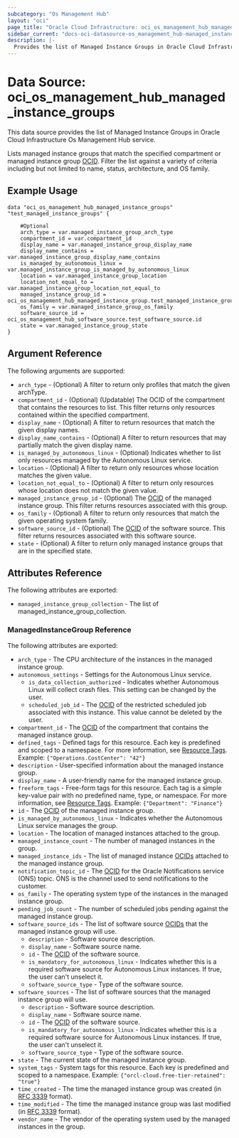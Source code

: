 ```yaml
---
subcategory: "Os Management Hub"
layout: "oci"
page_title: "Oracle Cloud Infrastructure: oci_os_management_hub_managed_instance_groups"
sidebar_current: "docs-oci-datasource-os_management_hub-managed_instance_groups"
description: |-
  Provides the list of Managed Instance Groups in Oracle Cloud Infrastructure Os Management Hub service
---
```


# Data Source: oci_os_management_hub_managed_instance_groups
This data source provides the list of Managed Instance Groups in Oracle Cloud Infrastructure Os Management Hub service.

Lists managed instance groups that match the specified compartment or managed instance group [OCID](https://docs.cloud.oracle.com/iaas/Content/General/Concepts/identifiers.htm). Filter the list against a variety of criteria including but not limited to name, status, architecture, and OS family.


## Example Usage

```hcl
data "oci_os_management_hub_managed_instance_groups" "test_managed_instance_groups" {

	#Optional
	arch_type = var.managed_instance_group_arch_type
	compartment_id = var.compartment_id
	display_name = var.managed_instance_group_display_name
	display_name_contains = var.managed_instance_group_display_name_contains
	is_managed_by_autonomous_linux = var.managed_instance_group_is_managed_by_autonomous_linux
	location = var.managed_instance_group_location
	location_not_equal_to = var.managed_instance_group_location_not_equal_to
	managed_instance_group_id = oci_os_management_hub_managed_instance_group.test_managed_instance_group.id
	os_family = var.managed_instance_group_os_family
	software_source_id = oci_os_management_hub_software_source.test_software_source.id
	state = var.managed_instance_group_state
}
```

## Argument Reference

The following arguments are supported:

* `arch_type` - (Optional) A filter to return only profiles that match the given archType.
* `compartment_id` - (Optional) (Updatable) The OCID of the compartment that contains the resources to list. This filter returns only resources contained within the specified compartment.
* `display_name` - (Optional) A filter to return resources that match the given display names.
* `display_name_contains` - (Optional) A filter to return resources that may partially match the given display name.
* `is_managed_by_autonomous_linux` - (Optional) Indicates whether to list only resources managed by the Autonomous Linux service. 
* `location` - (Optional) A filter to return only resources whose location matches the given value.
* `location_not_equal_to` - (Optional) A filter to return only resources whose location does not match the given value.
* `managed_instance_group_id` - (Optional) The [OCID](https://docs.cloud.oracle.com/iaas/Content/General/Concepts/identifiers.htm) of the managed instance group. This filter returns resources associated with this group.
* `os_family` - (Optional) A filter to return only resources that match the given operating system family.
* `software_source_id` - (Optional) The [OCID](https://docs.cloud.oracle.com/iaas/Content/General/Concepts/identifiers.htm) of the software source. This filter returns resources associated with this software source.
* `state` - (Optional) A filter to return only managed instance groups that are in the specified state.


## Attributes Reference

The following attributes are exported:

* `managed_instance_group_collection` - The list of managed_instance_group_collection.

### ManagedInstanceGroup Reference

The following attributes are exported:

* `arch_type` - The CPU architecture of the instances in the managed instance group.
* `autonomous_settings` - Settings for the Autonomous Linux service.
	* `is_data_collection_authorized` - Indicates whether Autonomous Linux will collect crash files. This setting can be changed by the user.
	* `scheduled_job_id` - The [OCID](https://docs.cloud.oracle.com/iaas/Content/General/Concepts/identifiers.htm) of the restricted scheduled job associated with this instance. This value cannot be deleted by the user.
* `compartment_id` - The [OCID](https://docs.cloud.oracle.com/iaas/Content/General/Concepts/identifiers.htm) of the compartment that contains the managed instance group.
* `defined_tags` - Defined tags for this resource. Each key is predefined and scoped to a namespace. For more information, see [Resource Tags](https://docs.cloud.oracle.com/iaas/Content/General/Concepts/resourcetags.htm). Example: `{"Operations.CostCenter": "42"}` 
* `description` - User-specified information about the managed instance group.
* `display_name` - A user-friendly name for the managed instance group.
* `freeform_tags` - Free-form tags for this resource. Each tag is a simple key-value pair with no predefined name, type, or namespace. For more information, see [Resource Tags](https://docs.cloud.oracle.com/iaas/Content/General/Concepts/resourcetags.htm). Example: `{"Department": "Finance"}` 
* `id` - The [OCID](https://docs.cloud.oracle.com/iaas/Content/General/Concepts/identifiers.htm) of the managed instance group.
* `is_managed_by_autonomous_linux` - Indicates whether the Autonomous Linux service manages the group.
* `location` - The location of managed instances attached to the group.
* `managed_instance_count` - The number of managed instances in the group.
* `managed_instance_ids` - The list of managed instance [OCIDs](https://docs.cloud.oracle.com/iaas/Content/General/Concepts/identifiers.htm) attached to the managed instance group.
* `notification_topic_id` - The [OCID](https://docs.cloud.oracle.com/iaas/Content/General/Concepts/identifiers.htm) for the Oracle Notifications service (ONS) topic. ONS is the channel used to send notifications to the customer.
* `os_family` - The operating system type of the instances in the managed instance group.
* `pending_job_count` - The number of scheduled jobs pending against the managed instance group.
* `software_source_ids` - The list of software source [OCIDs](https://docs.cloud.oracle.com/iaas/Content/General/Concepts/identifiers.htm) that the managed instance group will use.
	* `description` - Software source description.
	* `display_name` - Software source name.
	* `id` - The [OCID](https://docs.cloud.oracle.com/iaas/Content/General/Concepts/identifiers.htm) of the software source.
	* `is_mandatory_for_autonomous_linux` - Indicates whether this is a required software source for Autonomous Linux instances. If true, the user can't unselect it.
	* `software_source_type` - Type of the software source.
* `software_sources` - The list of software sources that the managed instance group will use.
	* `description` - Software source description.
	* `display_name` - Software source name.
	* `id` - The [OCID](https://docs.cloud.oracle.com/iaas/Content/General/Concepts/identifiers.htm) of the software source.
	* `is_mandatory_for_autonomous_linux` - Indicates whether this is a required software source for Autonomous Linux instances. If true, the user can't unselect it.
	* `software_source_type` - Type of the software source.
* `state` - The current state of the managed instance group.
* `system_tags` - System tags for this resource. Each key is predefined and scoped to a namespace. Example: `{"orcl-cloud.free-tier-retained": "true"}` 
* `time_created` - The time the managed instance group was created (in [RFC 3339](https://tools.ietf.org/rfc/rfc3339) format).
* `time_modified` - The time the managed instance group was last modified (in [RFC 3339](https://tools.ietf.org/rfc/rfc3339) format).
* `vendor_name` - The vendor of the operating system used by the managed instances in the group.

